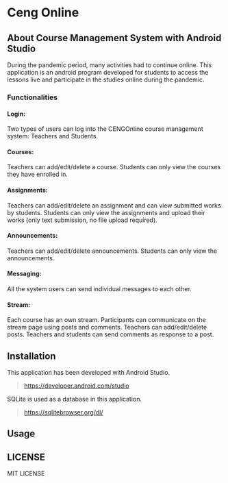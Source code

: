 # Ceng Online 

##  About Course Management System with Android Studio
During the pandemic period, many activities had to continue online. This application is an android program developed for students to access the lessons live and participate in the studies online during the pandemic.

### Functionalities
#### Login: 
Two types of users can log into the CENGOnline course management system: Teachers and Students.
#### Courses: 
Teachers can add/edit/delete a course. Students can only view the courses they have enrolled in.
#### Assignments: 
Teachers can add/edit/delete an assignment and can view submitted works by students. Students can only view the assignments and upload their works (only text submission, no file upload required).
#### Announcements: 
Teachers can add/edit/delete announcements. Students can only view the announcements.
#### Messaging: 
All the system users can send individual messages to each other.
#### Stream: 
Each course has an own stream. Participants can communicate on the stream page using posts and comments. Teachers can add/edit/delete posts. Teachers and students can send comments as response to a post.

## Installation
This application has been developed with Android Studio.
> https://developer.android.com/studio

SQLite is used as a database in this application.
> https://sqlitebrowser.org/dl/
## Usage


## LICENSE
MIT LICENSE
